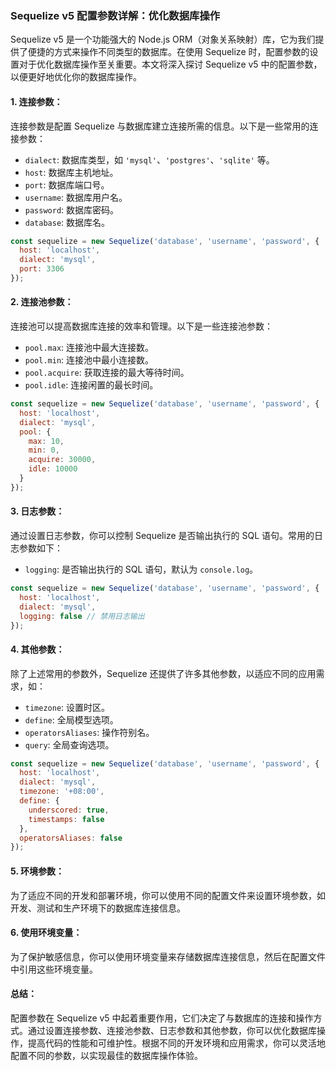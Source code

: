 ### **Sequelize v5 配置参数详解：优化数据库操作**

Sequelize v5 是一个功能强大的 Node.js ORM（对象关系映射）库，它为我们提供了便捷的方式来操作不同类型的数据库。在使用 Sequelize 时，配置参数的设置对于优化数据库操作至关重要。本文将深入探讨 Sequelize v5 中的配置参数，以便更好地优化你的数据库操作。

#### **1. 连接参数：**

连接参数是配置 Sequelize 与数据库建立连接所需的信息。以下是一些常用的连接参数：

- `dialect`: 数据库类型，如 `'mysql'`、`'postgres'`、`'sqlite'` 等。
- `host`: 数据库主机地址。
- `port`: 数据库端口号。
- `username`: 数据库用户名。
- `password`: 数据库密码。
- `database`: 数据库名。

```javascript
const sequelize = new Sequelize('database', 'username', 'password', {
  host: 'localhost',
  dialect: 'mysql',
  port: 3306
});
```

#### **2. 连接池参数：**

连接池可以提高数据库连接的效率和管理。以下是一些连接池参数：

- `pool.max`: 连接池中最大连接数。
- `pool.min`: 连接池中最小连接数。
- `pool.acquire`: 获取连接的最大等待时间。
- `pool.idle`: 连接闲置的最长时间。

```javascript
const sequelize = new Sequelize('database', 'username', 'password', {
  host: 'localhost',
  dialect: 'mysql',
  pool: {
    max: 10,
    min: 0,
    acquire: 30000,
    idle: 10000
  }
});
```

#### **3. 日志参数：**

通过设置日志参数，你可以控制 Sequelize 是否输出执行的 SQL 语句。常用的日志参数如下：

- `logging`: 是否输出执行的 SQL 语句，默认为 `console.log`。

```javascript
const sequelize = new Sequelize('database', 'username', 'password', {
  host: 'localhost',
  dialect: 'mysql',
  logging: false // 禁用日志输出
});
```

#### **4. 其他参数：**

除了上述常用的参数外，Sequelize 还提供了许多其他参数，以适应不同的应用需求，如：

- `timezone`: 设置时区。
- `define`: 全局模型选项。
- `operatorsAliases`: 操作符别名。
- `query`: 全局查询选项。

```javascript
const sequelize = new Sequelize('database', 'username', 'password', {
  host: 'localhost',
  dialect: 'mysql',
  timezone: '+08:00',
  define: {
    underscored: true,
    timestamps: false
  },
  operatorsAliases: false
});
```

#### **5. 环境参数：**

为了适应不同的开发和部署环境，你可以使用不同的配置文件来设置环境参数，如开发、测试和生产环境下的数据库连接信息。

#### **6. 使用环境变量：**

为了保护敏感信息，你可以使用环境变量来存储数据库连接信息，然后在配置文件中引用这些环境变量。

#### **总结：**

配置参数在 Sequelize v5 中起着重要作用，它们决定了与数据库的连接和操作方式。通过设置连接参数、连接池参数、日志参数和其他参数，你可以优化数据库操作，提高代码的性能和可维护性。根据不同的开发环境和应用需求，你可以灵活地配置不同的参数，以实现最佳的数据库操作体验。
